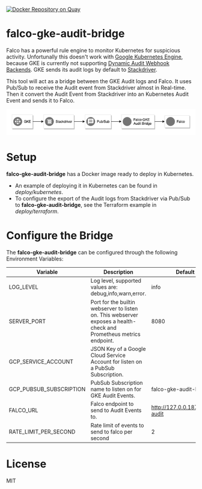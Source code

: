 
[![Docker Repository on Quay](https://quay.io/repository/codeonline/falco-gke-audit-bridge/status "Docker Repository on Quay")](https://quay.io/repository/codeonline/falco-gke-audit-bridge)

# falco-gke-audit-bridge

Falco has a powerful rule engine to monitor Kubernetes for suspicious activity.
Unfortunally this doesn't work with [Google Kubernetes Engine](https://cloud.google.com/kubernetes-engine/), because GKE is currently not supporting [Dynamic Audit Webhook Backends](https://kubernetes.io/docs/tasks/debug-application-cluster/audit/#dynamic-backend).
GKE sends its audit logs by default to [Stackdriver](https://cloud.google.com/stackdriver/).

This tool will act as a bridge between the GKE Audit logs and Falco. 
It uses Pub/Sub to receive the Audit event from Stackdriver almost in Real-time. 
Then it convert the Audit Event from Stackdriver into an Kubernetes Audit Event and sends it to Falco.

![falco-gke-audit-bridge schema](./falco-gke-audit-bridge-schema.png)

# Setup
**falco-gke-audit-bridge** has a Docker image ready to deploy in Kubernetes. 
* An example of deploying it in Kubernetes can be found in *deploy/kubernetes*.
* To configure the export of the Audit logs from Stackdriver via Pub/Sub to **falco-gke-audit-bridge**, see the Terraform example in *deploy/terraform*.

# Configure the Bridge
The **falco-gke-audit-bridge** can be configured through the following Environment Variables:

| Variable  | Description | Default |
|-----------|-------------|---------|
| LOG_LEVEL | Log level, supported values are: debug,info,warn,error. | info |
| SERVER_PORT | Port for the builtin webserver to listen on. This webserver exposes a health-check and Prometheus metrics endpoint. | 8080 |
| GCP_SERVICE_ACCOUNT | JSON Key of a Google Cloud Service Account for listen on a PubSub Subscription. |  |
| GCP_PUBSUB_SUBSCRIPTION | PubSub Subscription name to listen on for GKE Audit Events. | falco-gke-audit-bridge |
| FALCO_URL | Falco endpoint to send to Audit Events to. | http://127.0.0.18765/k8s-audit |
| RATE_LIMIT_PER_SECOND | Rate limit of events to send to falco per second | 2

# License
MIT